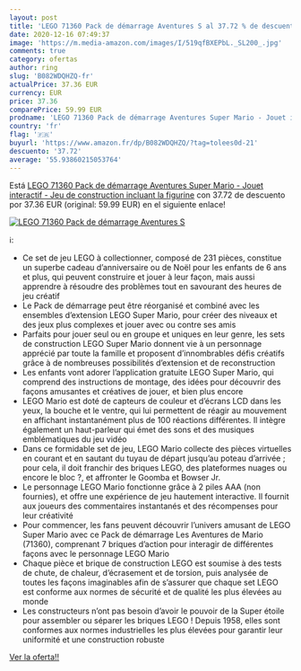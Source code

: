 ```yaml
---
layout: post
title: 'LEGO 71360 Pack de démarrage Aventures S al 37.72 % de descuento'
date: 2020-12-16 07:49:37
image: 'https://m.media-amazon.com/images/I/519qfBXEPbL._SL200_.jpg'
comments: true
category: ofertas
author: ring
slug: 'B082WDQHZQ-fr'
actualPrice: 37.36 EUR
currency: EUR
price: 37.36
comparePrice: 59.99 EUR
prodname: 'LEGO 71360 Pack de démarrage Aventures Super Mario - Jouet interactif - Jeu de construction incluant la figurine'
country: 'fr'
flag: '🇫🇷'
buyurl: 'https://www.amazon.fr/dp/B082WDQHZQ/?tag=tolees0d-21'
descuento: '37.72'
average: '55.93860215053764'
---
```


Está [LEGO 71360 Pack de démarrage Aventures Super Mario - Jouet interactif - Jeu de construction incluant la figurine](https://www.amazon.fr/dp/B082WDQHZQ/?tag=tolees0d-21) con 37.72 de descuento por 37.36 EUR (original: 59.99 EUR) en el siguiente enlace!

[![LEGO 71360 Pack de démarrage Aventures S](https://m.media-amazon.com/images/I/519qfBXEPbL._SL200_.jpg)](https://www.amazon.fr/dp/B082WDQHZQ/?tag=tolees0d-21)

ℹ️:

- Ce set de jeu LEGO à collectionner, composé de 231 pièces, constitue un superbe cadeau d’anniversaire ou de Noël pour les enfants de 6 ans et plus, qui peuvent construire et jouer à leur façon, mais aussi apprendre à résoudre des problèmes tout en savourant des heures de jeu créatif
- Le Pack de démarrage peut être réorganisé et combiné avec les ensembles d’extension LEGO Super Mario, pour créer des niveaux et des jeux plus complexes et jouer avec ou contre ses amis
- Parfaits pour jouer seul ou en groupe et uniques en leur genre, les sets de construction LEGO Super Mario donnent vie à un personnage apprécié par toute la famille et proposent d’innombrables défis créatifs grâce à de nombreuses possibilités d’extension et de reconstruction
- Les enfants vont adorer l’application gratuite LEGO Super Mario, qui comprend des instructions de montage, des idées pour découvrir des façons amusantes et créatives de jouer, et bien plus encore
- LEGO Mario est doté de capteurs de couleur et d’écrans LCD dans les yeux, la bouche et le ventre, qui lui permettent de réagir au mouvement en affichant instantanément plus de 100 réactions différentes. Il intègre également un haut-parleur qui émet des sons et des musiques emblématiques du jeu vidéo
- Dans ce formidable set de jeu, LEGO Mario collecte des pièces virtuelles en courant et en sautant du tuyau de départ jusqu’au poteau d’arrivée ; pour cela, il doit franchir des briques LEGO, des plateformes nuages ou encore le bloc ?, et affronter le Goomba et Bowser Jr.
- Le personnage LEGO Mario fonctionne grâce à 2 piles AAA (non fournies), et offre une expérience de jeu hautement interactive. Il fournit aux joueurs des commentaires instantanés et des récompenses pour leur créativité
- Pour commencer, les fans peuvent découvrir l’univers amusant de LEGO Super Mario avec ce Pack de démarrage Les Aventures de Mario (71360), comprenant 7 briques d’action pour interagir de différentes façons avec le personnage LEGO Mario
- Chaque pièce et brique de construction LEGO est soumise à des tests de chute, de chaleur, d’écrasement et de torsion, puis analysée de toutes les façons imaginables afin de s’assurer que chaque set LEGO est conforme aux normes de sécurité et de qualité les plus élevées au monde
- Les constructeurs n’ont pas besoin d’avoir le pouvoir de la Super étoile pour assembler ou séparer les briques LEGO ! Depuis 1958, elles sont conformes aux normes industrielles les plus élevées pour garantir leur uniformité et une construction robuste

[Ver la oferta!!](https://www.amazon.fr/dp/B082WDQHZQ/?tag=tolees0d-21)
